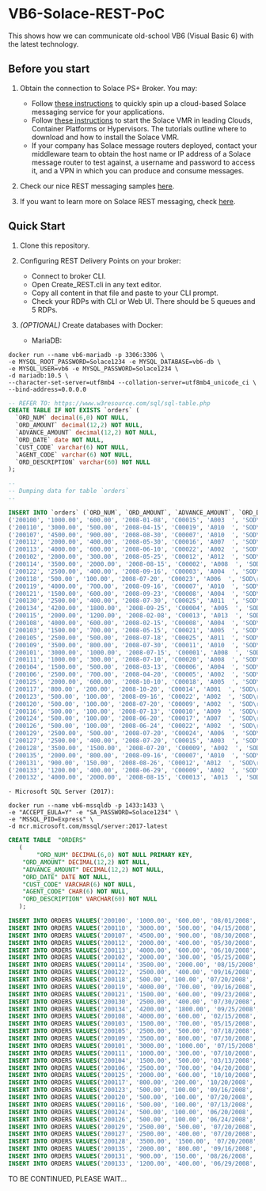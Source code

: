 # VB6-Solace-REST-PoC
This shows how we can communicate old-school VB6 (Visual Basic 6) with the latest technology.

## Before you start
1. Obtain the connection to Solace PS+ Broker. You may:  
	- Follow [these instructions](https://cloud.solace.com/learn/group_getting_started/ggs_signup.html) to quickly spin up a cloud-based Solace messaging service for your applications.
	- Follow [these instructions](https://docs.solace.com/Solace-SW-Broker-Set-Up/Setting-Up-SW-Brokers.htm) to start the Solace VMR in leading Clouds, Container Platforms or Hypervisors. The tutorials outline where to download and how to install the Solace VMR.
	- If your company has Solace message routers deployed, contact your middleware team to obtain the host name or IP address of a Solace message router to test against, a username and password to access it, and a VPN in which you can produce and consume messages.

2. Check our nice REST messaging samples [here](https://solace.com/samples/solace-samples-rest-messaging/).

3. If you want to learn more on Solace REST messaging, check [here](https://docs.solace.com/Open-APIs-Protocols/REST-get-start.htm).

## Quick Start
1. Clone this repository.

2. Configuring REST Delivery Points on your broker:  
	- Connect to broker CLI.
	- Open Create_REST.cli in any text editor.
	- Copy all content in that file and paste to your CLI prompt.
	- Check your RDPs with CLI or Web UI. There should be 5 queues and 5 RDPs.

3. _(OPTIONAL)_ Create databases with Docker:
	- MariaDB:  
```shell
docker run --name vb6-mariadb -p 3306:3306 \
-e MYSQL_ROOT_PASSWORD=Solace1234 -e MYSQL_DATABASE=vb6-db \
-e MYSQL_USER=vb6 -e MYSQL_PASSWORD=Solace1234 \
-d mariadb:10.5 \
--character-set-server=utf8mb4 --collation-server=utf8mb4_unicode_ci \
--bind-address=0.0.0.0
```

```sql
-- REFER TO: https://www.w3resource.com/sql/sql-table.php
CREATE TABLE IF NOT EXISTS `orders` (
  `ORD_NUM` decimal(6,0) NOT NULL,
  `ORD_AMOUNT` decimal(12,2) NOT NULL,
  `ADVANCE_AMOUNT` decimal(12,2) NOT NULL,
  `ORD_DATE` date NOT NULL,
  `CUST_CODE` varchar(6) NOT NULL,
  `AGENT_CODE` varchar(6) NOT NULL,
  `ORD_DESCRIPTION` varchar(60) NOT NULL
);

--
-- Dumping data for table `orders`
--

INSERT INTO `orders` (`ORD_NUM`, `ORD_AMOUNT`, `ADVANCE_AMOUNT`, `ORD_DATE`, `CUST_CODE`, `AGENT_CODE`, `ORD_DESCRIPTION`) VALUES
('200100', '1000.00', '600.00', '2008-01-08', 'C00015', 'A003  ', 'SOD\r'),
('200110', '3000.00', '500.00', '2008-04-15', 'C00019', 'A010  ', 'SOD\r'),
('200107', '4500.00', '900.00', '2008-08-30', 'C00007', 'A010  ', 'SOD\r'),
('200112', '2000.00', '400.00', '2008-05-30', 'C00016', 'A007  ', 'SOD\r'),
('200113', '4000.00', '600.00', '2008-06-10', 'C00022', 'A002  ', 'SOD\r'),
('200102', '2000.00', '300.00', '2008-05-25', 'C00012', 'A012  ', 'SOD\r'),
('200114', '3500.00', '2000.00', '2008-08-15', 'C00002', 'A008  ', 'SOD\r'),
('200122', '2500.00', '400.00', '2008-09-16', 'C00003', 'A004  ', 'SOD\r'),
('200118', '500.00', '100.00', '2008-07-20', 'C00023', 'A006  ', 'SOD\r'),
('200119', '4000.00', '700.00', '2008-09-16', 'C00007', 'A010  ', 'SOD\r'),
('200121', '1500.00', '600.00', '2008-09-23', 'C00008', 'A004  ', 'SOD\r'),
('200130', '2500.00', '400.00', '2008-07-30', 'C00025', 'A011  ', 'SOD\r'),
('200134', '4200.00', '1800.00', '2008-09-25', 'C00004', 'A005  ', 'SOD\r'),
('200115', '2000.00', '1200.00', '2008-02-08', 'C00013', 'A013  ', 'SOD\r'),
('200108', '4000.00', '600.00', '2008-02-15', 'C00008', 'A004  ', 'SOD\r'),
('200103', '1500.00', '700.00', '2008-05-15', 'C00021', 'A005  ', 'SOD\r'),
('200105', '2500.00', '500.00', '2008-07-18', 'C00025', 'A011  ', 'SOD\r'),
('200109', '3500.00', '800.00', '2008-07-30', 'C00011', 'A010  ', 'SOD\r'),
('200101', '3000.00', '1000.00', '2008-07-15', 'C00001', 'A008  ', 'SOD\r'),
('200111', '1000.00', '300.00', '2008-07-10', 'C00020', 'A008  ', 'SOD\r'),
('200104', '1500.00', '500.00', '2008-03-13', 'C00006', 'A004  ', 'SOD\r'),
('200106', '2500.00', '700.00', '2008-04-20', 'C00005', 'A002  ', 'SOD\r'),
('200125', '2000.00', '600.00', '2008-10-10', 'C00018', 'A005  ', 'SOD\r'),
('200117', '800.00', '200.00', '2008-10-20', 'C00014', 'A001  ', 'SOD\r'),
('200123', '500.00', '100.00', '2008-09-16', 'C00022', 'A002  ', 'SOD\r'),
('200120', '500.00', '100.00', '2008-07-20', 'C00009', 'A002  ', 'SOD\r'),
('200116', '500.00', '100.00', '2008-07-13', 'C00010', 'A009  ', 'SOD\r'),
('200124', '500.00', '100.00', '2008-06-20', 'C00017', 'A007  ', 'SOD\r'),
('200126', '500.00', '100.00', '2008-06-24', 'C00022', 'A002  ', 'SOD\r'),
('200129', '2500.00', '500.00', '2008-07-20', 'C00024', 'A006  ', 'SOD\r'),
('200127', '2500.00', '400.00', '2008-07-20', 'C00015', 'A003  ', 'SOD\r'),
('200128', '3500.00', '1500.00', '2008-07-20', 'C00009', 'A002  ', 'SOD\r'),
('200135', '2000.00', '800.00', '2008-09-16', 'C00007', 'A010  ', 'SOD\r'),
('200131', '900.00', '150.00', '2008-08-26', 'C00012', 'A012  ', 'SOD\r'),
('200133', '1200.00', '400.00', '2008-06-29', 'C00009', 'A002  ', 'SOD\r'),
('200132', '4000.00', '2000.00', '2008-08-15', 'C00013', 'A013  ', 'SOD\r');
```

	- Microsoft SQL Server (2017):  

```shell
docker run --name vb6-mssqldb -p 1433:1433 \
-e "ACCEPT_EULA=Y" -e "SA_PASSWORD=Solace1234" \
-e "MSSQL_PID=Express" \
-d mcr.microsoft.com/mssql/server:2017-latest
```

```sql
CREATE TABLE  "ORDERS" 
   (
        "ORD_NUM" DECIMAL(6,0) NOT NULL PRIMARY KEY, 
	"ORD_AMOUNT" DECIMAL(12,2) NOT NULL, 
	"ADVANCE_AMOUNT" DECIMAL(12,2) NOT NULL, 
	"ORD_DATE" DATE NOT NULL, 
	"CUST_CODE" VARCHAR(6) NOT NULL, 
	"AGENT_CODE" CHAR(6) NOT NULL, 
	"ORD_DESCRIPTION" VARCHAR(60) NOT NULL
   );

INSERT INTO ORDERS VALUES('200100', '1000.00', '600.00', '08/01/2008', 'C00013', 'A003', 'SOD');
INSERT INTO ORDERS VALUES('200110', '3000.00', '500.00', '04/15/2008', 'C00019', 'A010', 'SOD');
INSERT INTO ORDERS VALUES('200107', '4500.00', '900.00', '08/30/2008', 'C00007', 'A010', 'SOD');
INSERT INTO ORDERS VALUES('200112', '2000.00', '400.00', '05/30/2008', 'C00016', 'A007', 'SOD'); 
INSERT INTO ORDERS VALUES('200113', '4000.00', '600.00', '06/10/2008', 'C00022', 'A002', 'SOD');
INSERT INTO ORDERS VALUES('200102', '2000.00', '300.00', '05/25/2008', 'C00012', 'A012', 'SOD');
INSERT INTO ORDERS VALUES('200114', '3500.00', '2000.00', '08/15/2008', 'C00002', 'A008', 'SOD');
INSERT INTO ORDERS VALUES('200122', '2500.00', '400.00', '09/16/2008', 'C00003', 'A004', 'SOD');
INSERT INTO ORDERS VALUES('200118', '500.00', '100.00', '07/20/2008', 'C00023', 'A006', 'SOD');
INSERT INTO ORDERS VALUES('200119', '4000.00', '700.00', '09/16/2008', 'C00007', 'A010', 'SOD');
INSERT INTO ORDERS VALUES('200121', '1500.00', '600.00', '09/23/2008', 'C00008', 'A004', 'SOD');
INSERT INTO ORDERS VALUES('200130', '2500.00', '400.00', '07/30/2008', 'C00025', 'A011', 'SOD');
INSERT INTO ORDERS VALUES('200134', '4200.00', '1800.00', '09/25/2008', 'C00004', 'A005', 'SOD');
INSERT INTO ORDERS VALUES('200108', '4000.00', '600.00', '02/15/2008', 'C00008', 'A004', 'SOD');
INSERT INTO ORDERS VALUES('200103', '1500.00', '700.00', '05/15/2008', 'C00021', 'A005', 'SOD');
INSERT INTO ORDERS VALUES('200105', '2500.00', '500.00', '07/18/2008', 'C00025', 'A011', 'SOD');
INSERT INTO ORDERS VALUES('200109', '3500.00', '800.00', '07/30/2008', 'C00011', 'A010', 'SOD');
INSERT INTO ORDERS VALUES('200101', '3000.00', '1000.00', '07/15/2008', 'C00001', 'A008', 'SOD');
INSERT INTO ORDERS VALUES('200111', '1000.00', '300.00', '07/10/2008', 'C00020', 'A008', 'SOD');
INSERT INTO ORDERS VALUES('200104', '1500.00', '500.00', '03/13/2008', 'C00006', 'A004', 'SOD');
INSERT INTO ORDERS VALUES('200106', '2500.00', '700.00', '04/20/2008', 'C00005', 'A002', 'SOD');
INSERT INTO ORDERS VALUES('200125', '2000.00', '600.00', '10/10/2008', 'C00018', 'A005', 'SOD');
INSERT INTO ORDERS VALUES('200117', '800.00', '200.00', '10/20/2008', 'C00014', 'A001', 'SOD');
INSERT INTO ORDERS VALUES('200123', '500.00', '100.00', '09/16/2008', 'C00022', 'A002', 'SOD');
INSERT INTO ORDERS VALUES('200120', '500.00', '100.00', '07/20/2008', 'C00009', 'A002', 'SOD');
INSERT INTO ORDERS VALUES('200116', '500.00', '100.00', '07/13/2008', 'C00010', 'A009', 'SOD');
INSERT INTO ORDERS VALUES('200124', '500.00', '100.00', '06/20/2008', 'C00017', 'A007', 'SOD'); 
INSERT INTO ORDERS VALUES('200126', '500.00', '100.00', '06/24/2008', 'C00022', 'A002', 'SOD');
INSERT INTO ORDERS VALUES('200129', '2500.00', '500.00', '07/20/2008', 'C00024', 'A006', 'SOD');
INSERT INTO ORDERS VALUES('200127', '2500.00', '400.00', '07/20/2008', 'C00015', 'A003', 'SOD');
INSERT INTO ORDERS VALUES('200128', '3500.00', '1500.00', '07/20/2008', 'C00009', 'A002', 'SOD');
INSERT INTO ORDERS VALUES('200135', '2000.00', '800.00', '09/16/2008', 'C00007', 'A010', 'SOD');
INSERT INTO ORDERS VALUES('200131', '900.00', '150.00', '08/26/2008', 'C00012', 'A012', 'SOD');
INSERT INTO ORDERS VALUES('200133', '1200.00', '400.00', '06/29/2008', 'C00009', 'A002', 'SOD');
```

TO BE CONTINUED, PLEASE WAIT...
